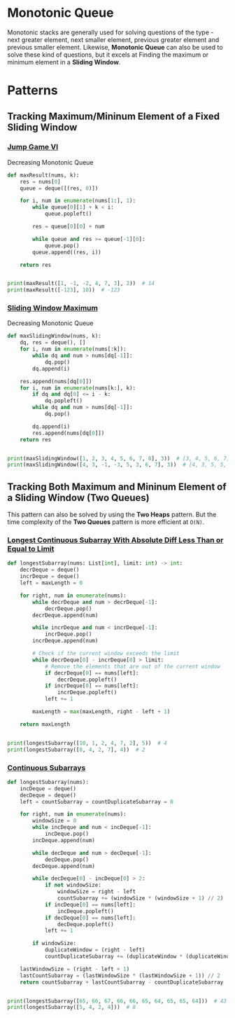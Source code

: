# Monotonic Queue
Monotonic stacks are generally used for solving questions of the type - next greater element, next smaller element, previous greater element and previous smaller element. Likewise, **Monotonic Queue** can also be used to solve these kind of questions, but it excels at Finding the maximum or minimum element in a **Sliding Window**.

# Patterns
## Tracking Maximum/Mininum Element of a Fixed Sliding Window
### [Jump Game VI](https://leetcode.com/problems/jump-game-vi/)
Decreasing Monotonic Queue
```python
def maxResult(nums, k):
    res = nums[0]
    queue = deque([(res, 0)])

    for i, num in enumerate(nums[1:], 1):
        while queue[0][1] + k < i:
            queue.popleft()

        res = queue[0][0] + num

        while queue and res >= queue[-1][0]:
            queue.pop()
        queue.append((res, i))

    return res


print(maxResult([1, -1, -2, 4, 7, 3], 2))  # 14
print(maxResult([-123], 10))  # -123
```

### [Sliding Window Maximum](https://leetcode.com/problems/sliding-window-maximum/)
Decreasing Monotonic Queue
```python
def maxSlidingWindow(nums, k):
    dq, res = deque(), []
    for i, num in enumerate(nums[:k]):
        while dq and num > nums[dq[-1]]:
            dq.pop()
        dq.append(i)

    res.append(nums[dq[0]])
    for i, num in enumerate(nums[k:], k):
        if dq and dq[0] <= i - k:
            dq.popleft()
        while dq and num > nums[dq[-1]]:
            dq.pop()

        dq.append(i)
        res.append(nums[dq[0]])
    return res


print(maxSlidingWindow([1, 2, 3, 4, 5, 6, 7, 8], 3))  # [3, 4, 5, 6, 7, 8]
print(maxSlidingWindow([4, 3, -1, -3, 5, 3, 6, 7], 3))  # [4, 3, 5, 5, 6, 7]
```

## Tracking Both Maximum and Mininum Element of a Sliding Window (Two Queues)
This pattern can also be solved by using the **Two Heaps** pattern. But the time complexity of the **Two Queues** pattern is more efficient at `O(N)`.
### [Longest Continuous Subarray With Absolute Diff Less Than or Equal to Limit](https://leetcode.com/problems/longest-continuous-subarray-with-absolute-diff-less-than-or-equal-to-limit/)
```python
def longestSubarray(nums: List[int], limit: int) -> int:
    decrDeque = deque()
    incrDeque = deque()
    left = maxLength = 0

    for right, num in enumerate(nums):
        while decrDeque and num > decrDeque[-1]:
            decrDeque.pop()
        decrDeque.append(num)

        while incrDeque and num < incrDeque[-1]:
            incrDeque.pop()
        incrDeque.append(num)

        # Check if the current window exceeds the limit
        while decrDeque[0] - incrDeque[0] > limit:
            # Remove the elements that are out of the current window
            if decrDeque[0] == nums[left]:
                decrDeque.popleft()
            if incrDeque[0] == nums[left]:
                incrDeque.popleft()
            left += 1

        maxLength = max(maxLength, right - left + 1)

    return maxLength


print(longestSubarray([10, 1, 2, 4, 7, 2], 5))  # 4
print(longestSubarray([8, 4, 2, 7], 4))  # 2
```

### [Continuous Subarrays](https://leetcode.com/problems/continuous-subarrays/)
```python
def longestSubarray(nums):
    incDeque = deque()
    decDeque = deque()
    left = countSubarray = countDuplicateSubarray = 0

    for right, num in enumerate(nums):
        windowSize = 0
        while incDeque and num < incDeque[-1]:
            incDeque.pop()
        incDeque.append(num)

        while decDeque and num > decDeque[-1]:
            decDeque.pop()
        decDeque.append(num)

        while decDeque[0] - incDeque[0] > 2:
            if not windowSize:
                windowSize = right - left
                countSubarray += (windowSize * (windowSize + 1) // 2)
            if incDeque[0] == nums[left]:
                incDeque.popleft()
            if decDeque[0] == nums[left]:
                decDeque.popleft()
            left += 1

        if windowSize:
            duplicateWindow = (right - left)
            countDuplicateSubarray += (duplicateWindow * (duplicateWindow + 1)) // 2

    lastWindowSize = (right - left + 1)
    lastCountSubarray = (lastWindowSize * (lastWindowSize + 1)) // 2
    return countSubarray + lastCountSubarray - countDuplicateSubarray


print(longestSubarray([65, 66, 67, 66, 66, 65, 64, 65, 65, 64]))  # 43
print(longestSubarray([5, 4, 2, 4]))  # 8
```
